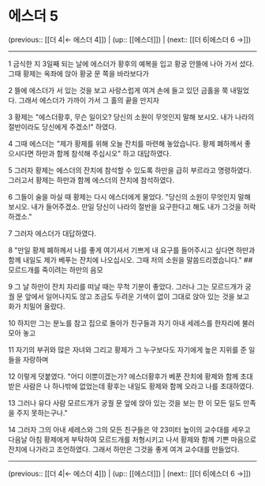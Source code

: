# 에스더 5

(previous:: [[더 4|← 에스더 4]]) | (up:: [[에스더]]) | (next:: [[더 6|에스더 6 →]])

***




1 
금식한 지 3일째 되는 날에 에스더가 황후의 예복을 입고 황궁 안뜰에 나아 가서 섰다. 그때 황제는 옥좌에 앉아 황궁 문 쪽을 바라보다가 



2 
뜰에 에스더가 서 있는 것을 보고 사랑스럽게 여겨 손에 들고 있던 금홀을 쭉 내밀었다. 그래서 에스더가 가까이 가서 그 홀의 끝을 만지자 



3 
황제는 "에스더황후, 무슨 일이오? 당신의 소원이 무엇인지 말해 보시오. 내가 나라의 절반이라도 당신에게 주겠소!" 하였다. 



4 
그때 에스더는 "제가 황제를 위해 오늘 잔치를 마련해 놓았습니다. 황제 폐하께서 좋으시다면 하만과 함께 참석해 주십시오" 하고 대답하였다. 



5 
그러자 황제는 에스더의 잔치에 참석할 수 있도록 하만을 급히 부르라고 명령하였다. 그러고서 황제는 하만과 함께 에스더의 잔치에 참석하였다. 



6 
그들이 술을 마실 때 황제는 다시 에스더에게 물었다. "당신의 소원이 무엇인지 말해 보시오. 내가 들어주겠소. 만일 당신이 나라의 절반을 요구한다고 해도 내가 그것을 허락하겠소." 



7 
그러자 에스더가 대답하였다. 



8 
"만일 황제 폐하께서 나를 좋게 여기셔서 기쁘게 내 요구를 들어주시고 싶다면 하만과 함께 내일도 제가 베푸는 잔치에 나오십시오. 그때 저의 소원을 말씀드리겠습니다." ## 모르드개를 죽이려는 하만의 음모 



9 
그 날 하만이 잔치 자리를 떠날 때는 무척 기분이 좋았다. 그러나 그는 모르드개가 궁궐 문 앞에서 일어나지도 않고 조금도 두려운 기색이 없이 그대로 앉아 있는 것을 보고 화가 치밀어 올랐다. 



10 
하지만 그는 분노를 참고 집으로 돌아가 친구들과 자기 아내 세레스를 한자리에 불러모아 놓고 



11 
자기의 부귀와 많은 자녀와 그리고 황제가 그 누구보다도 자기에게 높은 지위를 준 일들을 자랑하며 



12 
이렇게 덧붙였다. "어디 이뿐이겠는가? 에스더황후가 베푼 잔치에 황제와 함께 초대받은 사람은 나 하나밖에 없었는데 황후는 내일도 황제와 함께 오라고 나를 초대하였다. 



13 
그러나 유다 사람 모르드개가 궁궐 문 앞에 앉아 있는 것을 보는 한 이 모든 일도 만족을 주지 못하는구나." 



14 
그러자 그의 아내 세레스와 그의 모든 친구들은 약 23미터 높이의 교수대를 세우고 다음날 아침 황제에게 부탁하여 모르드개를 처형시키고 나서 황제와 함께 기쁜 마음으로 잔치에 나가라고 조언하였다. 그래서 하만은 그것을 좋게 여겨 교수대를 만들었다.

***

(previous:: [[더 4|← 에스더 4]]) | (up:: [[에스더]]) | (next:: [[더 6|에스더 6 →]])
